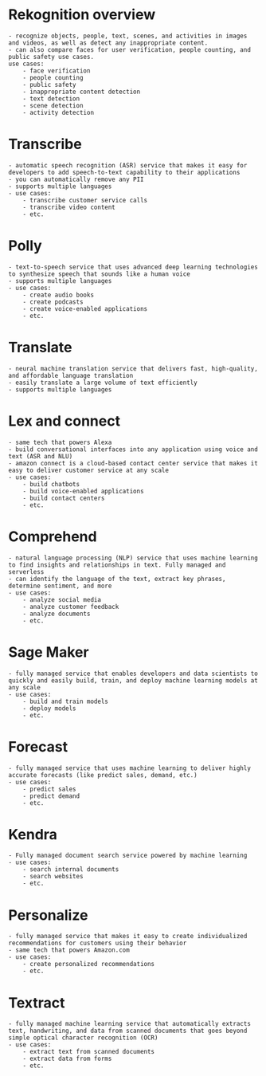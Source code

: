# Rekognition overview 
    - recognize objects, people, text, scenes, and activities in images and videos, as well as detect any inappropriate content.
    - can also compare faces for user verification, people counting, and public safety use cases.
    use cases:
        - face verification
        - people counting
        - public safety
        - inappropriate content detection
        - text detection
        - scene detection
        - activity detection
# Transcribe 
    - automatic speech recognition (ASR) service that makes it easy for developers to add speech-to-text capability to their applications
    - you can automatically remove any PII
    - supports multiple languages
    - use cases:
        - transcribe customer service calls
        - transcribe video content
        - etc.
# Polly 
    - text-to-speech service that uses advanced deep learning technologies to synthesize speech that sounds like a human voice
    - supports multiple languages
    - use cases:
        - create audio books
        - create podcasts
        - create voice-enabled applications
        - etc.
# Translate
    - neural machine translation service that delivers fast, high-quality, and affordable language translation
    - easily translate a large volume of text efficiently
    - supports multiple languages
# Lex and connect 
    - same tech that powers Alexa
    - build conversational interfaces into any application using voice and text (ASR and NLU)
    - amazon connect is a cloud-based contact center service that makes it easy to deliver customer service at any scale
    - use cases:
        - build chatbots
        - build voice-enabled applications
        - build contact centers
        - etc.
# Comprehend
    - natural language processing (NLP) service that uses machine learning to find insights and relationships in text. Fully managed and serverless
    - can identify the language of the text, extract key phrases, determine sentiment, and more
    - use cases:
        - analyze social media
        - analyze customer feedback
        - analyze documents
        - etc.
# Sage Maker    
    - fully managed service that enables developers and data scientists to quickly and easily build, train, and deploy machine learning models at any scale
    - use cases:
        - build and train models
        - deploy models
        - etc.
# Forecast 
    - fully managed service that uses machine learning to deliver highly accurate forecasts (like predict sales, demand, etc.)
    - use cases:
        - predict sales
        - predict demand
        - etc.
# Kendra 
    - Fully managed document search service powered by machine learning
    - use cases:
        - search internal documents
        - search websites
        - etc.
# Personalize
    - fully managed service that makes it easy to create individualized recommendations for customers using their behavior
    - same tech that powers Amazon.com
    - use cases:
        - create personalized recommendations
        - etc.
# Textract
    - fully managed machine learning service that automatically extracts text, handwriting, and data from scanned documents that goes beyond simple optical character recognition (OCR)
    - use cases:
        - extract text from scanned documents
        - extract data from forms
        - etc.

